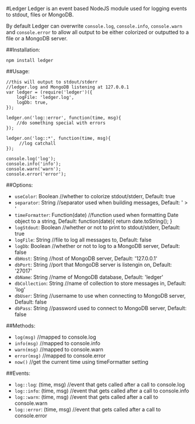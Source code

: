 #Ledger
Ledger is an event based NodeJS module used for logging events to stdout, files or MongoDB.

By default Ledger can overwrite `console.log`, `console.info`, `console.warn` and `console.error` to allow all output to be either colorized or outputted to a file or a MongoDB server.


##Installation:
```
npm install ledger
```
    
##Usage:
```
//this will output to stdout/stderr
//ledger.log and MongoDB listening at 127.0.0.1
var ledger = (require('ledger')({
    logFile: 'ledger.log',
    logDb: true,
});
 
ledger.on('log::error', function(time, msg){
    //do something special with errors
});
  
ledger.on('log::*', function(time, msg){
     //log catchall
});
    
console.log('log');
console.info('info');
console.warn('warn');
console.error('error');
```
    
##Options:

* `useColor`: Boolean //whether to colorize stdout/stderr, Default: true
* `separator`: String //separator used when building messages, Default: ' > '
* `timeFormatter`: Function(date) //function used when formatting Date object to a string, Default: function(date){ return date.toString(); }
* `logStdout`: Boolean //whether or not to print to stdout/stderr, Default: true
* `logFile`: String //file to log all messages to, Default: false
* `logDb`: Boolean //whether or not to log to a MongoDB server, Default: false 
* `dbHost`: String //host of MongoDB server, Default: '127.0.0.1'
* `dbPort`: String //port that MongoDB server is listengin on, Default: '27017'
* `dbName`: String //name of MongoDB database, Default: 'ledger'
* `dbCollection`: String //name of collection to store messages in, Default: 'log'
* `dbUser`: String //username to use when connecting to MongoDB server, Default: false
* `dbPass`: String //password used to connect to MongoDB server, Default: false


##Methods:

* `log(msg)` //mapped to console.log
* `info(msg)` //mapped to console.info
* `warn(msg)` //mapped to console.warn
* `error(msg)` //mapped to console.error
* `now()` //get the current time using timeFormatter setting
    
##Events:

* `log::log`: (time, msg) //event that gets called after a call to console.log
* `log::info`: (time, msg) //event that gets called after a call to console.info
* `log::warn`: (time, msg) //event that gets called after a call to console.warn
* `log::error`: (time, msg) //event that gets called after a call to console.error
